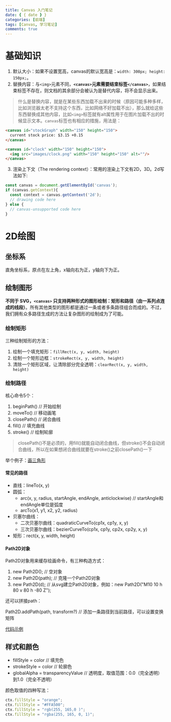 ```yaml
---
title: Canvas 入门笔记
date: { { date } }
categories: [前端]
tags: [Canvas, 学习笔记]
comments: true
---
```


# 基础知识

1. 默认大小：如果不设置宽高，canvas的默认宽高是：`width: 300px; height: 150px;`。
2. 替换内容：与`<img>`元素不同，**`<canvas>`元素需要结束标签`</canvas>`**，如果结束标签不存在，则文档的其余部分会被认为是替代内容，将不会显示出来。
> 什么是替换内容，就是在某些东西加载不出来的时候（原因可能多种多样，比如浏览器太老不支持这个东西，比如网络不好加载不出），那么就给这些东西替换成其他内容，比如`<img>`标签就有alt属性用于在图片加载不出的时候显示文本。`canvas`标签也有相应的措施，用法是：
```html
<canvas id="stockGraph" width="150" height="150">
  current stock price: $3.15 +0.15
</canvas>

<canvas id="clock" width="150" height="150">
  <img src="images/clock.png" width="150" height="150" alt=""/>
</canvas>
```
3. 渲染上下文（The rendering context）：常用的渲染上下文有2D，3D。2d写法如下:
```javascript
const canvas = document.getElementById('canvas');
if (canvas.getContext){
  const context = canvas.getContext('2d');
  // drawing code here
} else {
  // canvas-unsupported code here
}
```

<!-- more -->

# 2D绘图

## 坐标系

直角坐标系，原点在左上角，x轴向右为正，y轴向下为正。

## 绘制图形

**不同于 SVG，`<canvas>` 只支持两种形式的图形绘制：矩形和路径（由一系列点连成的线段）**。所有其他类型的图形都是通过一条或者多条路径组合而成的。不过，我们拥有众多路径生成的方法让复杂图形的绘制成为了可能。

### 绘制矩形

三种绘制矩形的方法：

1. 绘制一个填充矩形：`fillRect(x, y, width, height)`
2. 绘制一个矩形边框：`strokeRect(x, y, width, height)`
3. 清除一个矩形区域，让清除部分完全透明：`clearRect(x, y, width, height)`

### 绘制路径

核心命令5个：

1. beginPath()  // 开始绘制
2. moveTo() // 移动画笔
3. closePath()  // 闭合曲线
4. fill() // 填充曲线
5. stroke() // 绘制轮廓

> closePath()不是必须的，用fill()就能自动闭合曲线，但stroke()不会自动闭合曲线，所以在如果想闭合曲线就要在stroke()之前closePath()一下

举个例子：[画三角形](https://replit.com/@liuqinh2s/canvas-practice#index.html)

#### 常见的路径

- 直线：lineTo(x, y)
- 圆弧：
  - arc(x, y, radius, startAngle, endAngle, anticlockwise)  // startAngle和endAngle单位是弧度
  - arcTo(x1, y1, x2, y2, radius)
- 贝塞尔曲线：
  - 二次贝塞尔曲线：quadraticCurveTo(cp1x, cp1y, x, y)
  - 三次贝塞尔曲线：bezierCurveTo(cp1x, cp1y, cp2x, cp2y, x, y)
- 矩形：rect(x, y, width, height)

#### Path2D对象

Path2D对象用来缓存绘画命令，有三种构造方式：

1. new Path2D();  // 空对象
2. new Path2D(path);  // 克隆一个Path2D对象
3. new Path2D(d); // 从svg建立Path2D对象，例如：new Path2D("M10 10 h 80 v 80 h -80 Z");

还可以拼接path：

Path2D.addPath(path, transform?)  // 添加一条路径到当前路径，可以设置变换矩阵

[代码示例](https://replit.com/@liuqinh2s/canvas-path2d-practice#script.js)



## 样式和颜色

- fillStyle = color // 填充色
- strokeStyle = color // 轮廓色
- globalAlpha = transparencyValue // 透明度，取值范围：0.0（完全透明）到1.0（完全不透明）

颜色取值的四种写法：

```javascript
ctx.fillStyle = "orange";
ctx.fillStyle = "#FFA500";
ctx.fillStyle = "rgb(255, 165,0 )";
ctx.fillStyle = "rgba(255, 165, 0, 1)";
```

